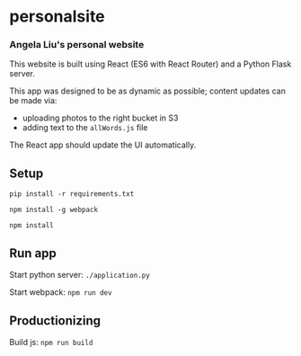 # personalsite

### Angela Liu's personal website

This website is built using React (ES6 with React Router) and a Python Flask server.


This app was designed to be as dynamic as possible; content updates can be made via:
- uploading photos to the right bucket in S3
- adding text to the `allWords.js` file


The React app should update the UI automatically.


## Setup
`pip install -r requirements.txt`

`npm install -g webpack`

`npm install`

## Run app
Start python server: `./application.py`

Start webpack: `npm run dev`

## Productionizing
Build js: `npm run build`
